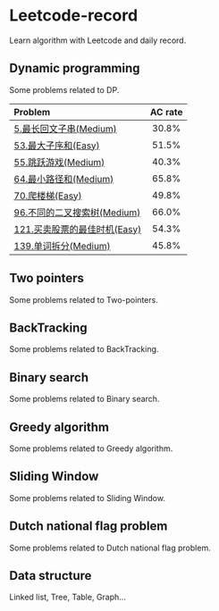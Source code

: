 # Leetcode-record
Learn algorithm with Leetcode and daily record.

## Dynamic programming
Some problems related to DP.  

| Problem | AC rate |
| :------| :------: |
| [5.最长回文子串(Medium)](https://github.com/ZuoYuShen/Leetcode-record/blob/master/Leetcode-code/5.%E6%9C%80%E9%95%BF%E5%9B%9E%E6%96%87%E5%AD%90%E4%B8%B2.cpp)  | 30.8%  |
| [53.最大子序和(Easy)](https://github.com/ZuoYuShen/Leetcode-record/blob/master/Leetcode-code/53.%E6%9C%80%E5%A4%A7%E5%AD%90%E5%BA%8F%E5%92%8C.cpp)  | 51.5%  |
| [55.跳跃游戏(Medium)](https://github.com/ZuoYuShen/Leetcode-record/blob/master/Leetcode-code/55.%E8%B7%B3%E8%B7%83%E6%B8%B8%E6%88%8F.cpp)  | 40.3%  |
| [64.最小路径和(Medium)](https://github.com/ZuoYuShen/Leetcode-record/blob/master/Leetcode-code/64.%E6%9C%80%E5%B0%8F%E8%B7%AF%E5%BE%84%E5%92%8C.cpp)  | 65.8%  |
| [70.爬楼梯(Easy)](https://github.com/ZuoYuShen/Leetcode-record/blob/master/Leetcode-code/70.%E7%88%AC%E6%A5%BC%E6%A2%AF.cpp)  | 49.8%  |
| [96.不同的二叉搜索树(Medium)](https://github.com/ZuoYuShen/Leetcode-record/blob/master/Leetcode-code/96.%E4%B8%8D%E5%90%8C%E7%9A%84%E4%BA%8C%E5%8F%89%E6%90%9C%E7%B4%A2%E6%A0%91-DP.cpp)  | 66.0%  |
| [121.买卖股票的最佳时机(Easy)](https://github.com/ZuoYuShen/Leetcode-record/blob/master/Leetcode-code/121.%E4%B9%B0%E5%8D%96%E8%82%A1%E7%A5%A8%E7%9A%84%E6%9C%80%E4%BD%B3%E6%97%B6%E6%9C%BA.cpp)  | 54.3%  |
| [139.单词拆分(Medium)](https://github.com/ZuoYuShen/Leetcode-record/blob/master/Leetcode-code/139.%E5%8D%95%E8%AF%8D%E6%8B%86%E5%88%86.cpp)  | 45.8%  |


## Two pointers
Some problems related to Two-pointers.

## BackTracking
Some problems related to BackTracking.

## Binary search
Some problems related to Binary search.

## Greedy algorithm
Some problems related to Greedy algorithm.

## Sliding Window
Some problems related to Sliding Window.

## Dutch national flag problem
Some problems related to Dutch national flag problem.

## Data structure
Linked list, Tree, Table, Graph...